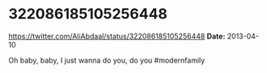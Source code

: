 # 322086185105256448
https://twitter.com/AliAbdaal/status/322086185105256448
**Date:** 2013-04-10

Oh baby, baby, I just wanna do you, do you #modernfamily
